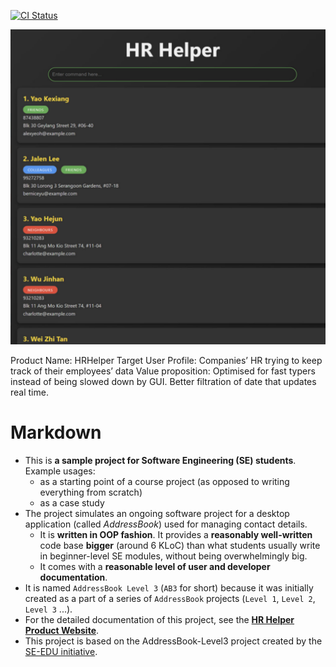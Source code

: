 [![CI Status](https://github.com/AY2425S1-CS2103T-T16-1/tp/workflows/Java%20CI/badge.svg)](https://github.com/AY2425S1-CS2103T-T16-1/tp/actions)

![Ui](docs/images/Ui.png)

Product Name: HRHelper
Target User Profile: Companies’ HR trying to keep track of their employees’ data
Value proposition: Optimised for fast typers instead of being slowed down by GUI. Better filtration of date that updates real time.
# Markdown 
* This is **a sample project for Software Engineering (SE) students**.<br>
  Example usages:
  * as a starting point of a course project (as opposed to writing everything from scratch)
  * as a case study
* The project simulates an ongoing software project for a desktop application (called _AddressBook_) used for managing contact details.
  * It is **written in OOP fashion**. It provides a **reasonably well-written** code base **bigger** (around 6 KLoC) than what students usually write in beginner-level SE modules, without being overwhelmingly big.
  * It comes with a **reasonable level of user and developer documentation**.
* It is named `AddressBook Level 3` (`AB3` for short) because it was initially created as a part of a series of `AddressBook` projects (`Level 1`, `Level 2`, `Level 3` ...).
* For the detailed documentation of this project, see the **[HR Helper Product Website](https://ay2425s1-cs2103t-t16-1.github.io/tp/)**.
* This project is based on the AddressBook-Level3 project created by the [SE-EDU initiative](https://se-education.org).
